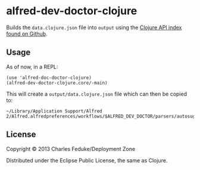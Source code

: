 # alfred-dev-doctor-clojure

Builds the `data.clojure.json` file into `output` using the [Clojure API index found on Github](https://raw.github.com/clojure/clojure/gh-pages/index-v1.5.clj).

## Usage

As of now, in a REPL:

    (use 'alfred-doc-doctor-clojure)
    (alfred-dev-doctor-clojure.core/-main)

This will create a `output/data.clojure.json` file which can then be copied to:

    ~/Library/Application Support/Alfred 2/Alfred.alfredpreferences/workflows/$ALFRED_DEV_DOCTOR/parsers/autosuggest/data/

## License

Copyright © 2013 Charles Feduke/Deployment Zone

Distributed under the Eclipse Public License, the same as Clojure.
